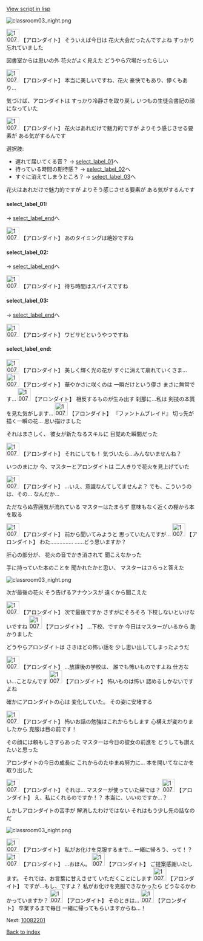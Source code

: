 [View script in lisp](../scripts/10075301.txt)

![classroom03_night.png](../images/backgrounds/classroom03_night.png)

<img src="../images/units/100751.png" alt="100751.png" height="34"/>
【アロンダイト】
そういえば今日は
花火大会だったんですよね
すっかり忘れていました

図書室からは思いの外
花火がよく見えた
どうやら穴場だったらしい

<img src="../images/units/100751.png" alt="100751.png" height="34"/>
【アロンダイト】
本当に美しいですね、花火
豪快でもあり、儚くもあり…

気づけば、アロンダイトは
すっかり冷静さを取り戻し
いつもの生徒会書記の顔になっていた

<img src="../images/units/100751.png" alt="100751.png" height="34"/>
【アロンダイト】
花火はあれだけで魅力的ですが
よりそう感じさせる要素が
ある気がするんです

選択肢:
- 遅れて届いてくる音？ → [select_label_01](#select_label_01)へ
- 待っている時間の期待感？ → [select_label_02](#select_label_02)へ
- すぐに消えてしまうところ？ → [select_label_03](#select_label_03)へ

花火はあれだけで魅力的ですが
よりそう感じさせる要素が
ある気がするんです

#### select_label_01:
 → [select_label_end](#select_label_end)へ

<img src="../images/units/100751.png" alt="100751.png" height="34"/>
【アロンダイト】
あのタイミングは絶妙ですね

#### select_label_02:
 → [select_label_end](#select_label_end)へ

<img src="../images/units/100751.png" alt="100751.png" height="34"/>
【アロンダイト】
待ち時間はスパイスですね

#### select_label_03:
 → [select_label_end](#select_label_end)へ

<img src="../images/units/100751.png" alt="100751.png" height="34"/>
【アロンダイト】
ワビサビというやつですね

#### select_label_end:

<img src="../images/units/100751.png" alt="100751.png" height="34"/>
【アロンダイト】
美しく輝く光の花が
すぐに消えて崩れていくさま…

<img src="../images/units/100751.png" alt="100751.png" height="34"/>
【アロンダイト】
華やかさに咲くのは
一瞬だけという儚さ
まさに無常です…

<img src="../images/units/100751.png" alt="100751.png" height="34"/>
【アロンダイト】
相反するものが生み出す
刹那に…私は
剣技の本質を見た気がします…

<img src="../images/units/100751.png" alt="100751.png" height="34"/>
【アロンダイト】
『ファントムブレイド』
切っ先が描く一瞬の花…
思い描けました

それはまさしく、
彼女が新たなるスキルに
目覚めた瞬間だった

<img src="../images/units/100751.png" alt="100751.png" height="34"/>
【アロンダイト】
それにしても！
気づいたら…みんないませんね？

いつのまにか
今、マスターとアロンダイトは
二人きりで花火を見上げていた

<img src="../images/units/100751.png" alt="100751.png" height="34"/>
【アロンダイト】
…いえ、意識なんてしてませんよ？
でも、こういうのは、その…
なんだか…

ただならぬ雰囲気が流れている
マスターはたまらず
意味もなく近くの棚から本を取る

<img src="../images/units/100751.png" alt="100751.png" height="34"/>
【アロンダイト】
前から聞いてみようと
思っていたんですが…

<img src="../images/units/100751.png" alt="100751.png" height="34"/>
【アロンダイト】
わた……………
……どう思いますか？

肝心の部分が、
花火の音でかき消されて
聞こえなかった

手に持っていた本のことを
聞かれたかと思い、
マスターはさらっと答えた

![classroom03_night.png](../images/backgrounds/classroom03_night.png)

次が最後の花火
そう告げるアナウンスが
遠くから聞こえた

<img src="../images/units/100751.png" alt="100751.png" height="34"/>
【アロンダイト】
次で最後ですか
さすがにそろそろ
下校しないといけないですね

<img src="../images/units/100751.png" alt="100751.png" height="34"/>
【アロンダイト】
…下校、ですか
今日はマスターがいるから
助かりました

どうやらアロンダイトは
さきほどの怖い話を
少し思い出してしまったようだ

<img src="../images/units/100751.png" alt="100751.png" height="34"/>
【アロンダイト】
…放課後の学校は、
誰でも怖いものですよね
仕方ない…ことなんです

<img src="../images/units/100751.png" alt="100751.png" height="34"/>
【アロンダイト】
怖いものは怖い
認めるしかないですよね

確かにアロンダイトの心は
変化していた。
その姿に安堵する

<img src="../images/units/100751.png" alt="100751.png" height="34"/>
【アロンダイト】
怖いお話の勉強はこれからもします
心構えが変わりましたから
克服は目の前です！

その顔には頼もしさすらあった
マスターは今日の彼女の前進を
どうしても讃えたいと思った

アロンダイトの今日の成長に
これからのたゆまぬ努力に…
本を開いてなにかを取り出した

<img src="../images/units/100751.png" alt="100751.png" height="34"/>
【アロンダイト】
それは…
マスターが使っていた栞では？

<img src="../images/units/100751.png" alt="100751.png" height="34"/>
【アロンダイト】
え、私にくれるのですか！？
本当に、いいのですか…？

しかしアロンダイトの苦手が
解消したわけではない
それはもう少し先の話なのだ

![classroom03_night.png](../images/backgrounds/classroom03_night.png)

<img src="../images/units/100751.png" alt="100751.png" height="34"/>
【アロンダイト】
私がお化けを克服するまで…
一緒に帰ろう、って！？

<img src="../images/units/100751.png" alt="100751.png" height="34"/>
【アロンダイト】
…おほん。

<img src="../images/units/100751.png" alt="100751.png" height="34"/>
【アロンダイト】
ご提案感謝いたします。
それでは、お言葉に甘えさせて
いただくことにします

<img src="../images/units/100751.png" alt="100751.png" height="34"/>
【アロンダイト】
ですが…もし、ですよ？
私がお化けを克服できなかったら
どうなるかわかっていますか？

<img src="../images/units/100751.png" alt="100751.png" height="34"/>
【アロンダイト】
そのときは…

<img src="../images/units/100751.png" alt="100751.png" height="34"/>
【アロンダイト】
卒業するまで毎日
一緒に帰ってもらいますからね…！


Next: [10082201](10082201.md)

[Back to index](index.md)
